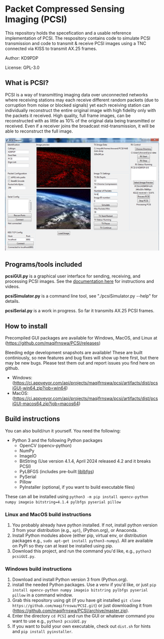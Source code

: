 # Packet Compressed Sensing Imaging (PCSI)
This repository holds the specefication and a usable reference implementation of PCSI.
The respository contains code to simulate PCSI transmission and code to transmit & receive PCSI images using a TNC connected via KISS to transmit AX.25 frames.

Author: KD9PDP

License: GPL-3.0

## What is PCSI?
PCSI is a way of transmitting imaging data over unconnected networks where receiving stations may each receive different random packets (due to corruption from noise or blocked signals) yet each receiving station can individually reconstruct the entire original image with high fidelity only with the packets it received. High quality, full frame images, can be reconstructed with as little as 10% of the original data being transmitted or received. Even if a receiver joins the broadcast mid-transmission, it will be able to reconstruct the full image.

![Example Screenshot](docs/pcsiusage.png)


## Programs/tools included
**pcsiGUI.py** is a graphical user interface for sending, receiving, and processing PCSI images. See the [documentation here](https://maqifrnswa.github.io/PCSI/) for instructions and videos.

**pcsiSimulator.py** is a command line tool, see "./pcsiSimulator.py --help" for details.

**pcsiSerial.py** is a work in progress. So far it transmits AX.25 PCSI frames.

## How to install
Precompiled GUI packages are available for Windows, MacOS, and Linux at (https://github.com/maqifrnswa/PCSI/releases)

Bleeding edge development snapshots are available! These are built continiously, so new features and bug fixes will show up here first, but there may be new bugs. Please test them out and report issues you find here on github.
* Windows: (https://ci.appveyor.com/api/projects/maqifrnswa/pcsi/artifacts/dist/pcsiGUI-win64.zip?job=win64)
* MacOS: (https://ci.appveyor.com/api/projects/maqifrnswa/pcsi/artifacts/dist/pcsiGUI-macos64.zip?job=macos64)

## Build instructions
You can also build/run it yourself. You need the following:
* Python 3 and the following Python packages
  * OpenCV (opencv-python)
  * NumPy
  * ImageIO
  * BitString (Use version 4.1.4, April 2024 released 4.2 and it breaks PCSI)
  * PyLBFGS (includes pre-built [liblbfgs](https://github.com/chokkan/liblbfgs))
  * PySerial
  * Pillow
  * PyInstaller (optional, if you want to build executable files)
  
These can all be installed using `python3 -m pip install opencv-python numpy imageio bitstring=4.1.4 pylbfgs pyserial pillow`

### Linux and MacOS build instructions
1. You probably already have python installed. If not, install python version 3 from your distribution (e.g., `apt`), (Python.org), or Anaconda.
1. Install Python modules above (either pip, virtual env, or distribution packages e.g., `sudo apt-get install python3-numpy`). All are available on PyPi so they can at least be installed using pip.
1. Download this project, and run the command you'd like, e.g., `python3 pcsiGUI.py`.

### Windows build instructions
1. Download and install Python version 3 from (Python.org).
1. install the needed Python packages. Use a venv if you'd like, or just `pip install opencv-python numpy imageio bitstring pylbfgs pyserial pillow` in a command window.
1. Grab this repository using git (if you have git installed `git clone https://github.com/maqifrnswa/PCSI.git`) or just downloading it from (https://github.com/maqifrnswa/PCSI/archive/master.zip).
1. Enter the directory `cd PCSI` and run the GUI or whatever command you want to use e.g., `python3 pcsiGUI.py`
1. If you want to build your own executable, check out `dist.sh` for hints and `pip install pyinstaller`.
